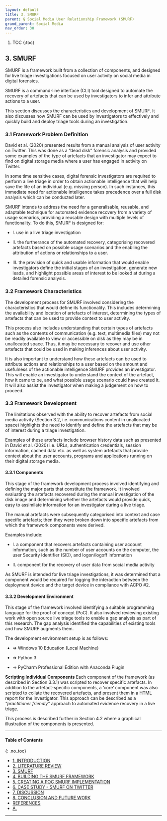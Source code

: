 ```yaml
---
layout: default
title: 3. SMURF
parent: § Social Media User Relationship Framework (SMURF)  
grand_parent: Social Media 
nav_order: 30 
---
```

<style>
.dont-break-out {
  /* These are technically the same, but use both */
  overflow-wrap: break-word;
  word-wrap: break-word;

     -ms-word-break: break-all;
  /* This is the dangerous one in WebKit, as it breaks things wherever */
  word-break: break-all;
  /* Instead use this non-standard one: */
  word-break: break-word;
}

.youtube-container {
    position: relative;
    width: 100%;
    height: 0;
    padding-bottom: 56.25%;
}
.youtube-video {
    position: absolute;
    top: 0;
    left: 0;
    width: 100%;
    height: 100%;
}

</style>

<div class="dont-break-out" markdown="1">

1. TOC
{:toc}

## 3. SMURF
SMURF is a framework built from a collection of components, and designed for live triage investigations focused on user activity on social media in digital forensics. 

SMURF is a command-line interface (CLI) tool designed to automate the recovery of artefacts that can be used by investigators to infer and attribute actions to a user. 

This section discusses the characteristics and development of SMURF. It also discusses how SMURF can be used by investigators to effectively and quickly build and deploy triage tools during an investigation.

### 3.1 Framework Problem Definition
David et al. (2020) presented results from a manual analysis of user activity on Twitter. This was done as a “dead disk” forensic analysis and provided some examples of the type of artefacts that an investigator may expect to find on digital storage media where a user has engaged in activity on Twitter.

In some time sensitive cases, digital forensic investigators are required to perform a live triage in order to obtain actionable intelligence that will help save the life of an individual (e.g. missing person). In such instances, this immediate need for actionable intelligence takes precedence over a full disk analysis which can be conducted later.

SMURF intends to address the need for a generalisable, reusable, and adaptable technique for automated evidence recovery from a variety of usage scenarios, providing a reusable design with multiple levels of functionality. To do this, SMURF is designed for:

- I. use in a live triage investigation

- II. the furtherance of the automated recovery, categorising recovered artefacts based on possible usage scenarios and the enabling the attribution of actions or relationships to a user. 

- III. the provision of quick and usable information that would enable investigators define the initial stages of an investigation, generate new leads, and highlight possible areas of interest to be looked at during a detailed forensic analysis.

### 3.2 Framework Characteristics
The development process for SMURF involved considering the characteristics that would define its functionality. This includes determining the availability and location of artefacts of interest, determining the types of artefacts that can be used to provide context to user activity.

This process also includes understanding that certain types of artefacts such as the contents of communication (e.g. text, multimedia files) may not be readily available to view or accessible on disk as they may be in unallocated space. Thus, it may be necessary to recover and use other artefacts that could be used in making inferences about user activity.

It is also important to understand how these artefacts can be used to attribute actions and relationships to a user based on the amount and usefulness of the actionable intelligence SMURF provides an investigator. This will enable an investigator to understand the context of the artefact, how it came to be, and what possible usage scenario could have created it. It will also assist the investigator when making a judgement on how to proceed.

### 3.3 Framework Development
The limitations observed with the ability to recover artefacts from social media activity (Section 3.2, i.e. communications content in unallocated space) highlights the need to identify and define the artefacts that may be of interest during a triage investigation. 

Examples of these artefacts include browser history data such as presented in David et al. (2020) i.e. URLs, authentication credentials, session information, cached data etc. as well as system artefacts that provide context about the user accounts, programs and applications running on their digital storage media.

#### 3.3.1 Components
This stage of the framework development process involved identifying and defining the major parts that constitute the framework. It involved evaluating the artefacts recovered during the manual investigation of the disk image and determining whether the artefacts would provide quick, easy to assimilate information for an investigator during a live triage. 

The manual artefacts were subsequently categorised into context and case specific artefacts; then they were broken down into specific artefacts from which the framework components were derived. 

Examples include: 

- I. a component that recovers artefacts containing user account information, such as the number of user accounts on the computer, the user Security Identifier (SID), and logon/logoff information

- II. component for the recovery of user data from social media activity 

As SMURF is intended for live triage investigations, it was determined that a component would be required for logging the interaction between the deployment device and the target device in compliance with ACPO #2.

#### 3.3.2 Development Environment
This stage of the framework involved identifying a suitable programming language for the proof of concept (PoC). It also involved reviewing existing work with open source live triage tools to enable a gap analysis as part of this research. The gap analysis identified the capabilities of existing tools and how SMURF augments them.

The development environment setup is as follows: 

- ⇒ Windows 10 Education (Local Machine) 

- ⇒ Python 3 

- ⇒ PyCharm Professional Edition with Anaconda Plugin

**Scripting Individual Components** Each component of the framework (as described in Section 3.3.1) was scripted to recover specific artefacts. In addition to the artefact-specific components, a ‘core’ component was also scripted to collate the recovered artefacts, and present them in a HTML report for the investigator. This approach can be described as a *“practitioner friendly”* approach to automated evidence recovery in a live triage.

This process is described further in Section 4.2 where a graphical illustration of the components is presented.

***

#### Table of Contents
{: .no_toc}

<ul><li> <a href="/docs/social-media/social-media-user-relationship-framework-1/">1. INTRODUCTION</a></li><li> <a href="/docs/social-media/social-media-user-relationship-framework-2/">2. LITERATURE REVIEW</a></li><li> <a href="/docs/social-media/social-media-user-relationship-framework-3/">3. SMURF</a></li><li> <a href="/docs/social-media/social-media-user-relationship-framework-4/">4. BUILDING THE SMURF FRAMEWORK</a></li><li> <a href="/docs/social-media/social-media-user-relationship-framework-5/">5. CREATING A POC SMURF IMPLEMENTATION</a></li><li> <a href="/docs/social-media/social-media-user-relationship-framework-6/">6. CASE STUDY - SMURF ON TWITTER</a></li><li> <a href="/docs/social-media/social-media-user-relationship-framework-7/">7. DISCUSSION</a></li><li> <a href="/docs/social-media/social-media-user-relationship-framework-8/">8. CONCLUSION AND FUTURE WORK</a></li><li> <a href="/docs/social-media/social-media-user-relationship-framework-9/">REFERENCES</a></li><li> <a href="/docs/social-media/social-media-user-relationship-framework-10/">A.</a></li></ul>

***

</div>
